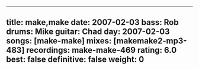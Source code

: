 
---
title: make,make
date: 2007-02-03
bass:	Rob
drums:	Mike
guitar:	Chad
day: 2007-02-03
songs: [make-make]
mixes: [makemake2-mp3-483]
recordings: make-make-469
rating: 6.0
best: false
definitive: false
weight: 0
---
